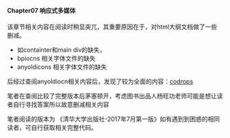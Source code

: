 #### Chapter07 响应式多媒体

该章节相关内容在阅读时稍显突兀，其重要原因在于，对html大纲文档做了一些删减。
* 如containter和main div的缺失，
* bpiocns 相关字体文件的缺失
* anyoldicons 相关字体文件的缺失

后经过查阅anyoldiocn相关内容后，发现了较为全面的内容：[codrops](https://github.com/codrops/ResponsiveIconGrid "codrops") 

笔者在查阅比较了完整版本后茅塞顿开，考虑图书出品人杨旺功老师可能是想让读者自行寻找答案所以故意删减相关内容

笔者阅读的版本为 《清华大学出版社-2017年7月第一版》如有遇到到困惑的相同读者，可自行获取相关完整代码。